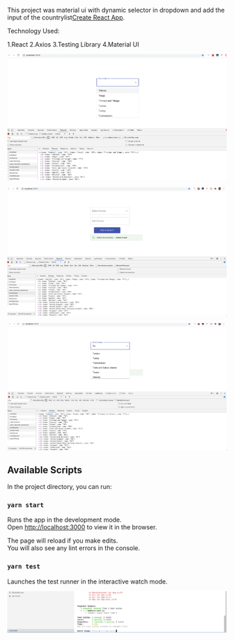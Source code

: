 This project was material ui  with  dynamic selector in dropdown and add the input of the countrylist[Create React App](https://github.com/facebook/create-react-app).

Technology Used:

1.React
2.Axios
3.Testing Library
4.Material UI

![alt text](https://github.com/priyangamani/react-dropdown-todo/blob/master/screenshots/Screenshot%202020-07-23%20at%204.33.34%20AM.png)

![alt text](https://github.com/priyangamani/react-dropdown-todo/blob/master/screenshots/Screenshot%202020-07-23%20at%204.34.40%20AM.png)

![alt text](https://github.com/priyangamani/react-dropdown-todo/blob/master/screenshots/Screenshot%202020-07-23%20at%204.34.58%20AM.png)

## Available Scripts

In the project directory, you can run:

### `yarn start`

Runs the app in the development mode.<br />
Open [http://localhost:3000](http://localhost:3000) to view it in the browser.

The page will reload if you make edits.<br />
You will also see any lint errors in the console.

### `yarn test`

Launches the test runner in the interactive watch mode.<br />

![alt text](https://github.com/priyangamani/react-dropdown-todo/blob/master/screenshots/Screenshot%202020-07-23%20at%204.30.04%20AM.png)

